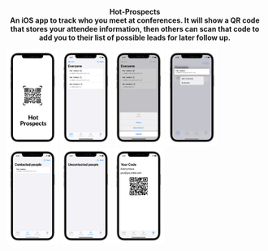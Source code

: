 <p align = "center"> <b> Hot-Prospects<br> 
An iOS app to track who you meet at conferences. It will show a QR code that stores your attendee information, then others can scan that code to add you to their list of possible leads for later follow up. </p> </b>
<p align = "centre"><img src = "Assets/Licensed @MIT_iphone12prographite_portrait.png" width = "20%" height = "20%">
<img src = "Assets/Simulator Screen Shot - iPhone 11 - 2021-02-08 at 17.27.37_iphone12prographite_portrait.png" width = "20%" height = "20%">
<img src = "Assets/Simulator Screen Shot - iPhone 11 - 2021-02-08 at 17.27.47_iphone12prographite_portrait.png" width = "20%" height = "20%">
<img src = "Assets/Simulator Screen Shot - iPhone 11 - 2021-02-07 at 15.48.55_iphone12prographite_portrait.png" width = "20%" height = "20%">
<img src = "Assets/Simulator Screen Shot - iPhone 11 - 2021-02-07 at 15.51.29_iphone12prographite_portrait.png" width = "20%" height = "20%">
<img src = "Assets/Simulator Screen Shot - iPhone 11 - 2021-02-07 at 15.51.38_iphone12prographite_portrait.png" width = "20%" height = "20%">
<img src = "Assets/Simulator Screen Shot - iPhone 11 - 2021-02-07 at 15.51.43_iphone12prographite_portrait.png" width = "20%" height = "20%">
</p>

